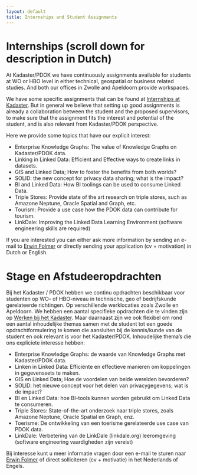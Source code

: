 ```yaml
---
layout: default
title: Internships and Student Assignments
---
```


# Internships (scroll down for description in Dutch)
At Kadaster/PDOK we have continuously assignments available for students at WO or HBO level in either technical, geospatial or business related studies. And both our offices in Zwolle and Apeldoorn provide workspaces. 

We have some specific assignments that can be found at [Internships at Kadaster](https://www.werkenbijhetkadaster.nl/stages-en-afstuderen).
But in general we believe that setting up good assignments is already a collaboration between the student and the proposed supervisors, to make sure that the assignment fits the interest and potential of the student, and is also relevant from Kadaster/PDOK perspective. 

Here we provide some topics that have our explicit interest:

-  Enterprise Knowledge Graphs: The value of Knowledge Graphs on Kadaster/PDOK data.
-  Linking in Linked Data: Efficient and Effective ways to create links in datasets. 
-  GIS and Linked Data; How to foster the benefits from both worlds?
-  SOLID: the new concept for privacy data sharing; what is the impact?
-  BI and Linked Data: How BI toolings can be used to consume Linked Data.
-  Triple Stores: Provide state of the art research on triple stores, such as Amazone Neptune, Oracle Spatial and Graph, etc. 
-  Tourism: Provide a use case how the PDOK data can contribute for tourism.
-  LinkDale: Improving the Linked Data Learning Environment (software engineering skills are required)

If you are interested you can either ask more information by sending an e-mail to [Erwin Folmer](mailto:erwin.folmer@kadaster.nl) or directly sending your application (cv + motivation) in Dutch or English.


# Stage en Afstudeeropdrachten
Bij het Kadaster / PDOK hebben we continu opdrachten beschikbaar voor studenten op WO- of HBO-niveau in technische, geo of bedrijfskunde gerelateerde richtingen. Op verschillende werklocaties zoals Zwolle en Apeldoorn.  We hebben een aantal specifieke opdrachten die te vinden zijn op [Werken bij het Kadaster](https://www.werkenbijhetkadaster.nl/stages-en-afstuderen). Maar daarnaast zijn we ook flexibel om rond een aantal inhoudelijke themas samen met de student tot een goede opdrachtformulering te komen die aansluiten bij de kennis/kunde van de student en ook relevant is voor het Kadaster/PDOK. Inhoudelijke thema’s die ons expliciete interesse hebben:
- Enterprise Knowledge Graphs: de waarde van Knowledge Graphs met Kadaster/PDOK data. 
- Linken in Linked Data: Efficiënte en effectieve manieren om koppelingen in gegevenssets te maken.
- GIS en Linked Data; Hoe de voordelen van beide werelden bevorderen?
- SOLID: het nieuwe concept voor het delen van privacygegevens; wat is de impact?
- BI en Linked Data: hoe BI-tools kunnen worden gebruikt om Linked Data te consumeren.
- Triple Stores: State-of-the-art onderzoek naar triple stores, zoals Amazone Neptune, Oracle Spatial en Graph, enz.
- Toerisme: De ontwikkeling van een toerisme gerelateerde use case van PDOK data.
- LinkDale: Verbetering van de LinkDale (linkdale.org)  leeromgeving (software engineering vaardigheden zijn vereist)

Bij interesse kunt u meer informatie vragen door een e-mail te sturen naar [Erwin Folmer](mailto:erwin.folmer@kadaster.nl) of direct solliciteren (cv + motivatie) in het Nederlands of Engels.
